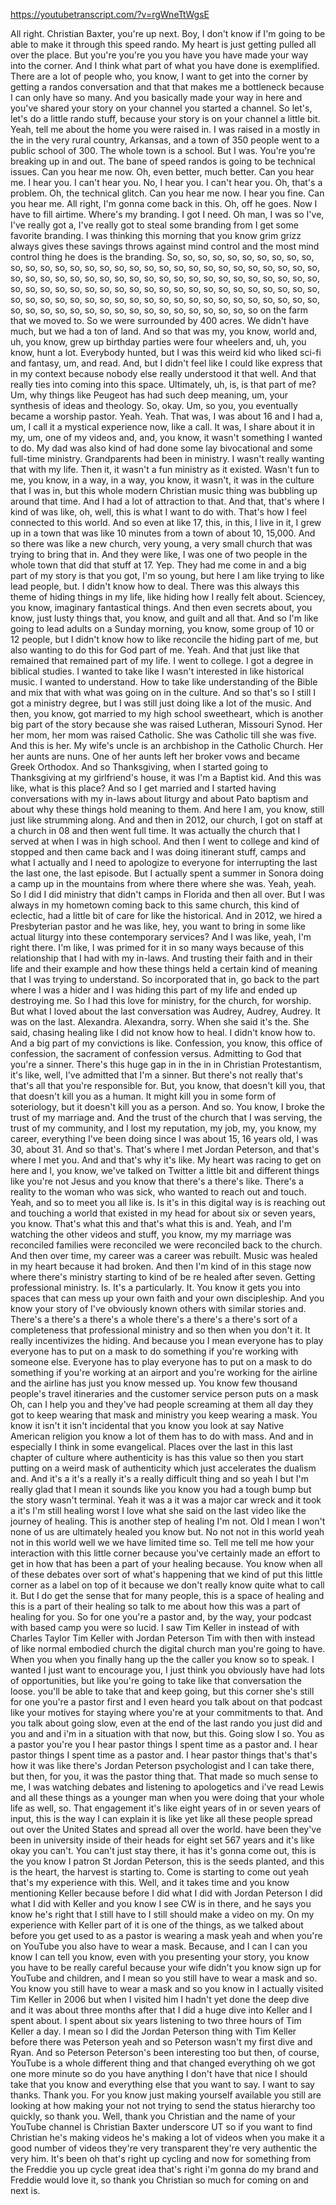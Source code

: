 https://youtubetranscript.com/?v=rgWneTtWgsE

 All right. Christian Baxter, you're up next. Boy, I don't know if I'm going to be able to make it through this speed rando. My heart is just getting pulled all over the place. But you're you're you you have you have made your way into the corner. And I think what part of what you have done is exemplified. There are a lot of people who, you know, I want to get into the corner by getting a randos conversation and that that makes me a bottleneck because I can only have so many. And you basically made your way in here and you've shared your story on your channel you started a channel. So let's, let's do a little rando stuff, because your story is on your channel a little bit. Yeah, tell me about the home you were raised in. I was raised in a mostly in the in the very rural country, Arkansas, and a town of 350 people went to a public school of 300. The whole town is a school. But I was. You're you're breaking up in and out. The bane of speed randos is going to be technical issues. Can you hear me now. Oh, even better, much better. Can you hear me. I hear you. I can't hear you. No, I hear you. I can't hear you. Oh, that's a problem. Oh, the technical glitch. Can you hear me now. I hear you fine. Can you hear me. All right, I'm gonna come back in this. Oh, off he goes. Now I have to fill airtime. Where's my branding. I got I need. Oh man, I was so I've, I've really got a, I've really got to steal some branding from I get some favorite branding. I was thinking this morning that you know grim grizz always gives these savings throws against mind control and the most mind control thing he does is the branding. So, so, so, so, so, so, so, so, so, so, so, so, so, so, so, so, so, so, so, so, so, so, so, so, so, so, so, so, so, so, so, so, so, so, so, so, so, so, so, so, so, so, so, so, so, so, so, so, so, so, so, so, so, so, so, so, so, so, so, so, so, so, so, so, so, so, so, so, so, so, so, so, so, so, so, so, so, so, so, so, so, so, so, so, so, so, so, so, so, so, so, so, so, so, so, so, so, so, so, so, so, so, so, so, so, so, so, so, so, so, so on the farm that we moved to. So we were surrounded by 400 acres. We didn't have much, but we had a ton of land. And so that was my, you know, world and, uh, you know, grew up birthday parties were four wheelers and, uh, you know, hunt a lot. Everybody hunted, but I was this weird kid who liked sci-fi and fantasy, um, and read. And, but I didn't feel like I could like express that in my context because nobody else really understood it that well. And that really ties into coming into this space. Ultimately, uh, is, is that part of me? Um, why things like Peugeot has had such deep meaning, um, your synthesis of ideas and theology. So, okay. Um, so you, you eventually became a worship pastor. Yeah. Yeah. That was, I was about 16 and I had a, um, I call it a mystical experience now, like a call. It was, I share about it in my, um, one of my videos and, and, you know, it wasn't something I wanted to do. My dad was also kind of had done some lay bivocational and some full-time ministry. Grandparents had been in ministry. I wasn't really wanting that with my life. Then it, it wasn't a fun ministry as it existed. Wasn't fun to me, you know, in a way, in a way, you know, it wasn't, it was in the culture that I was in, but this whole modern Christian music thing was bubbling up around that time. And I had a lot of attraction to that. And that, that's where I kind of was like, oh, well, this is what I want to do with. That's how I feel connected to this world. And so even at like 17, this, in this, I live in it, I grew up in a town that was like 10 minutes from a town of about 10, 15,000. And so there was like a new church, very young, a very small church that was trying to bring that in. And they were like, I was one of two people in the whole town that did that stuff at 17. Yep. They had me come in and a big part of my story is that you got, I'm so young, but here I am like trying to like lead people, but. I didn't know how to deal. There was this always this theme of hiding things in my life, like hiding how I really felt about. Sciencey, you know, imaginary fantastical things. And then even secrets about, you know, just lusty things that, you know, and guilt and all that. And so I'm like going to lead adults on a Sunday morning, you know, some group of 10 or 12 people, but I didn't know how to like reconcile the hiding part of me, but also wanting to do this for God part of me. Yeah. And that just like that remained that remained part of my life. I went to college. I got a degree in biblical studies. I wanted to take like I wasn't interested in like historical music. I wanted to understand. How to take like understanding of the Bible and mix that with what was going on in the culture. And so that's so I still I got a ministry degree, but I was still just doing like a lot of the music. And then, you know, got married to my high school sweetheart, which is another big part of the story because she was raised Lutheran, Missouri Synod. Her her mom, her mom was raised Catholic. She was Catholic till she was five. And this is her. My wife's uncle is an archbishop in the Catholic Church. Her her aunts are nuns. One of her aunts left her broker vows and became Greek Orthodox. And so Thanksgiving, when I started going to Thanksgiving at my girlfriend's house, it was I'm a Baptist kid. And this was like, what is this place? And so I get married and I started having conversations with my in-laws about liturgy and about Pato baptism and about why these things hold meaning to them. And here I am, you know, still just like strumming along. And and then in 2012, our church, I got on staff at a church in 08 and then went full time. It was actually the church that I served at when I was in high school. And then I went to college and kind of stopped and then came back and I was doing itinerant stuff, camps and what I actually and I need to apologize to everyone for interrupting the last the last one, the last episode. But I actually spent a summer in Sonora doing a camp up in the mountains from where there where she was. Yeah, yeah. So I did I did ministry that didn't camps in Florida and then all over. But I was always in my hometown coming back to this same church, this kind of eclectic, had a little bit of care for like the historical. And in 2012, we hired a Presbyterian pastor and he was like, hey, you want to bring in some like actual liturgy into these contemporary services? And I was like, yeah, I'm right there. I'm like, I was primed for it in so many ways because of this relationship that I had with my in-laws. And trusting their faith and in their life and their example and how these things held a certain kind of meaning that I was trying to understand. So incorporated that in, go back to the part where I was a hider and I was hiding this part of my life and ended up destroying me. So I had this love for ministry, for the church, for worship. But what I loved about the last conversation was Audrey, Audrey, Audrey. It was on the last. Alexandra. Alexandra, sorry. When she said it's the. She said, chasing healing like I did not know how to heal. I didn't know how to. And a big part of my convictions is like. Confession, you know, this office of confession, the sacrament of confession versus. Admitting to God that you're a sinner. There's this huge gap in in the in in Christian Protestantism, it's like, well, I've admitted that I'm a sinner. But there's not really that's that's all that you're responsible for. But, you know, that doesn't kill you, that that doesn't kill you as a human. It might kill you in some form of soteriology, but it doesn't kill you as a person. And so. You know, I broke the trust of my marriage and. And the trust of the church that I was serving, the trust of my community, and I lost my reputation, my job, my, you know, my career, everything I've been doing since I was about 15, 16 years old, I was 30, about 31. And so that's. That's where I met Jordan Peterson, and that's where I met you. And and that's why it's like. My heart was racing to get on here and I, you know, we've talked on Twitter a little bit and different things like you're not Jesus and you know that there's a there's like. There's a reality to the woman who was sick, who wanted to reach out and touch. Yeah, and so to meet you all like is. Is it's in this digital way is is reaching out and touching a world that existed in my head for about six or seven years, you know. That's what this and that's what this is and. Yeah, and I'm watching the other videos and stuff, you know, my my marriage was reconciled families were reconciled we were reconciled back to the church. And then over time, my career was a career was rebuilt. Music was healed in my heart because it had broken. And then I'm kind of in this stage now where there's ministry starting to kind of be re healed after seven. Getting professional ministry. Is. It's a particularly. It. You know it gets you into spaces that can mess up your own faith and your own discipleship. And you know your story of I've obviously known others with similar stories and. There's a there's a there's a whole there's a there's a there's sort of a completeness that professional ministry and so then when you don't it. It really incentivizes the hiding. And because you I mean everyone has to play everyone has to put on a mask to do something if you're working with someone else. Everyone has to play everyone has to put on a mask to do something if you're working at an airport and you're working for the airline and the airline has just you know messed up. You know few thousand people's travel itineraries and the customer service person puts on a mask Oh, can I help you and they've had people screaming at them all day they got to keep wearing that mask and ministry you keep wearing a mask. You know it isn't it isn't incidental that you know you look at say Native American religion you know a lot of them has to do with mass. And and in especially I think in some evangelical. Places over the last in this last chapter of culture where authenticity is has this value so then you start putting on a weird mask of authenticity which just accelerates the dualism and. And it's a it's a really it's a really difficult thing and so yeah I but I'm really glad that I mean it sounds like you know you had a tough bump but the story wasn't terminal. Yeah it was a it was a major car wreck and it took a it's I'm still healing worst I love what she said on the last video like the journey of healing. This is another step of healing I'm not. Old I mean I won't none of us are ultimately healed you know but. No not not in this world yeah not in this world well we we have limited time so. Tell me tell me how your interaction with this little corner because you've certainly made an effort to get in how that has been a part of your healing because. You know when all of these debates over sort of what's happening that we kind of put this little corner as a label on top of it because we don't really know quite what to call it. But I do get the sense that for many people, this is a space of healing and this is a part of their healing so talk to me about how this was a part of healing for you. So for one you're a pastor and, by the way, your podcast with based camp you were so lucid. I saw Tim Keller in instead of with Charles Taylor Tim Keller with Jordan Peterson Tim with then with instead of like normal embodied church the digital church man you're going to have. When you when you finally hang up the the caller you know so to speak. I wanted I just want to encourage you, I just think you obviously have had lots of opportunities, but like you're going to take like that conversation the loose. you'll be able to take that and keep going, but this corner she's still for one you're a pastor first and I even heard you talk about on that podcast like your motives for staying where you're at your commitments to that. And you talk about going slow, even at the end of the last rando you just did and you and and i'm in a situation with that now, but this. Going slow I so. You as a pastor you're you I hear pastor things I spent time as a pastor and. I hear pastor things I spent time as a pastor and. I hear pastor things that's that's how it was like there's Jordan Peterson psychologist and I can take there, but then, for you, it was the pastor thing that. That made so much sense to me, I was watching debates and listening to apologetics and i've read Lewis and all these things as a younger man when you were doing that your whole life as well, so. That engagement it's like eight years of in or seven years of input, this is the way I can explain it is like yet like all these people spread out over the United States and spread all over the world. have been they've been in university inside of their heads for eight set 567 years and it's like okay you can't. You can't just stay there, it has it's gonna come out, this is the you know I patron St Jordan Peterson, this is the seeds planted, and this is the heart, the harvest is starting to. Come is starting to come out yeah that's my experience with this. Well, and it takes time and you know mentioning Keller because before I did what I did with Jordan Peterson I did what I did with Keller and you know I see CW is in there, and he says you know he's right that I still have to I still should make a video on my. On my experience with Keller part of it is one of the things, as we talked about before you get used to as a pastor is wearing a mask yeah and when you're on YouTube you also have to wear a mask. Because, and I can I can you know I can tell you know, even with you presenting your story, you know you have to be really careful because your wife didn't you know sign up for YouTube and children, and I mean so you still have to wear a mask and so. You know you still have to wear a mask and so you know in I actually visited Tim Keller in 2006 but when I visited him I hadn't yet done the deep dive and it was about three months after that I did a huge dive into Keller and I spent about. I spent about six years listening to two three hours of Tim Keller a day. I mean so I did the Jordan Peterson thing with Tim Keller before there was Peterson yeah and so Peterson wasn't my first dive and Ryan. And so Peterson Peterson's been interesting too but then, of course, YouTube is a whole different thing and that changed everything oh we got one more minute so do you have anything I don't have that nice I should take that you know and everything else that you want to say. I want to say thanks. Thank you. For you know just making yourself available you still are looking at how making your not not trying to send the status hierarchy too quickly, so thank you. Well, thank you Christian and the name of your YouTube channel is Christian Baxter underscore UT so if you want to find Christian he's making videos he's making a lot of videos when you make it a good number of videos they're very transparent they're very authentic the very him. It's been oh that's right up cycling and now for something from the Freddie you up cycle great idea that's right i'm gonna do my brand and Freddie would love it, so thank you Christian so much for coming on and next is.